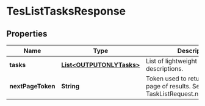
# TesListTasksResponse

## Properties
Name | Type | Description | Notes
------------ | ------------- | ------------- | -------------
**tasks** | [**List&lt;OUTPUTONLYTasks&gt;**](OUTPUTONLYTasks.md) | List of lightweight task descriptions. |  [optional]
**nextPageToken** | **String** | Token used to return the next page of results. See TaskListRequest.next_page_token |  [optional]



